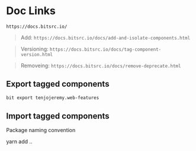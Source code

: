 # Doc Links

`https://docs.bitsrc.io/`

> Add: `https://docs.bitsrc.io/docs/add-and-isolate-components.html`

> Versioning: `https://docs.bitsrc.io/docs/tag-component-version.html`

> Removeing: `https://docs.bitsrc.io/docs/remove-deprecate.html`

## Export tagged components

```sh
bit export tenjojeremy.web-features
```

## Import tagged components

Package naming convention

yarn add <owner>.<collection>.<component-ID>
